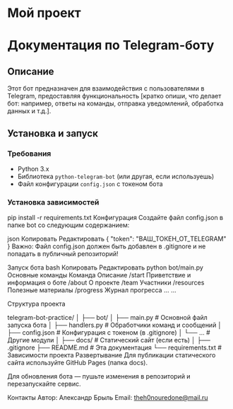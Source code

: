 ﻿# Мой проект
 # Документация по Telegram-боту

## Описание
Этот бот предназначен для взаимодействия с пользователями в Telegram, предоставляя функциональность [кратко опиши, что делает бот: например, ответы на команды, отправка уведомлений, обработка данных и т.д.].

## Установка и запуск

### Требования
- Python 3.x
- Библиотека `python-telegram-bot` (или другая, если используешь)
- Файл конфигурации `config.json` с токеном бота

### Установка зависимостей
pip install -r requirements.txt
Конфигурация
Создайте файл config.json в папке bot со следующим содержанием:

json
Копировать
Редактировать
{
  "token": "ВАШ_ТОКЕН_ОТ_TELEGRAM"
}
Важно: Файл config.json должен быть добавлен в .gitignore и не попадать в публичный репозиторий!

Запуск бота
bash
Копировать
Редактировать
python bot/main.py
Основные команды
Команда	   Описание
/start	   Приветствие и информация о боте
/about	   О проекте
/team      Участники
/resources Полезные материалы
/progress   Журнал прогресса
…	…


Структура проекта

telegram-bot-practice/
│
├── bot/
│   ├── main.py          # Основной файл запуска бота
│   ├── handlers.py      # Обработчики команд и сообщений
│   ├── config.json      # Конфигурация с токеном (в .gitignore)
│   └── …                # Другие модули
│
├── docs/                # Статический сайт (если есть)
│
├── .gitignore
├── README.md            # Эта документация
└── requirements.txt     # Зависимости проекта
Развертывание
Для публикации статического сайта используйте GitHub Pages (папка docs).

Для обновления бота — пушьте изменения в репозиторий и перезапускайте сервис.

Контакты
Автор: Александр Брыль
Email: theh0nouredone@mail.ru
